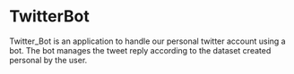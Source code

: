 # TwitterBot
Twitter_Bot is an application to handle our personal twitter account using a bot. The bot manages the tweet reply according to the dataset created personal by the user.
